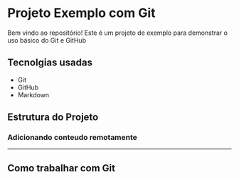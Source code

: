 # Projeto Exemplo com Git


Bem vindo ao repositório! Este é um projeto de exemplo para demonstrar o uso básico do Git e GitHub

## Tecnolgias usadas

- Git
- GitHub
- Markdown

## Estrutura do Projeto

### Adicionando conteudo remotamente 

---

## Como trabalhar com Git
